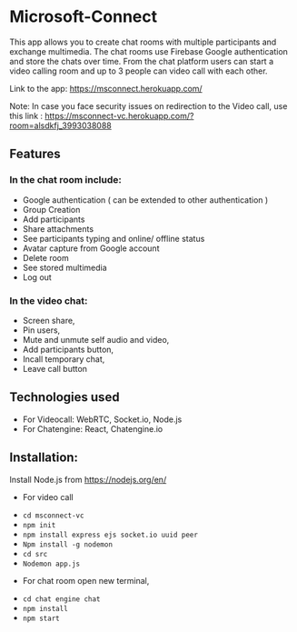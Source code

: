 # Microsoft-Connect
This app allows you to create chat rooms with multiple participants and exchange multimedia. The chat rooms use Firebase Google authentication and store the chats over time. 
From the chat platform users can start a video calling room and up to 3 people can video call with each other.

Link to the app: https://msconnect.herokuapp.com/

Note: In case you face security issues on redirection to the Video call, use this link : https://msconnect-vc.herokuapp.com/?room=alsdkfj_3993038088


## Features

### In the chat room include:
* Google authentication ( can be extended to other authentication )
* Group Creation
* Add participants
* Share attachments
* See participants typing and online/ offline status
* Avatar capture from Google account
* Delete room
* See stored multimedia
* Log out

### In the video chat:
* Screen share, 
* Pin users,
* Mute and unmute self audio and video,
* Add participants button,
* Incall temporary chat,
* Leave call button

## Technologies used
* For Videocall: WebRTC, Socket.io, Node.js
* For Chatengine: React, Chatengine.io

## Installation:
Install Node.js from https://nodejs.org/en/
* For video call
- ``cd msconnect-vc``
- ``npm init``
- ``npm install express ejs socket.io uuid peer``
- ``Npm install -g nodemon``
- ``cd src``
- ``Nodemon app.js``
* For chat room open new terminal,
- ``cd chat engine chat``
- ``npm install``
- ``npm start``


